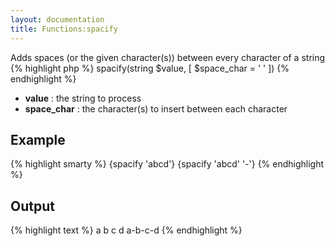 ```yaml
---
layout: documentation
title: Functions:spacify
---
```


Adds spaces (or the given character(s)) between every character of a string
{% highlight php %}
spacify(string $value, [ $space_char = ' ' ])
{% endhighlight %}

* **value** : the string to process
* **space_char** : the character(s) to insert between each character

## Example
{% highlight smarty %}
{spacify 'abcd'}
{spacify 'abcd' '-'}
{% endhighlight %}

## Output
{% highlight text %}
a b c d
a-b-c-d
{% endhighlight %}